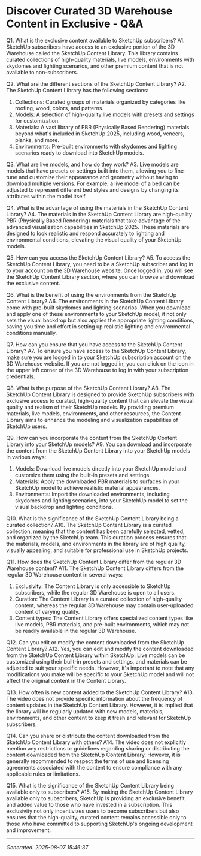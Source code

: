 # Discover Curated 3D Warehouse Content in Exclusive - Q&A

Q1. What is the exclusive content available to SketchUp subscribers?
A1. SketchUp subscribers have access to an exclusive portion of the 3D Warehouse called the SketchUp Content Library. This library contains curated collections of high-quality materials, live models, environments with skydomes and lighting scenarios, and other premium content that is not available to non-subscribers.

Q2. What are the different sections of the SketchUp Content Library?
A2. The SketchUp Content Library has the following sections:
1) Collections: Curated groups of materials organized by categories like roofing, wood, colors, and patterns.
2) Models: A selection of high-quality live models with presets and settings for customization.
3) Materials: A vast library of PBR (Physically Based Rendering) materials beyond what's included in SketchUp 2025, including wood, veneers, planks, and more.
4) Environments: Pre-built environments with skydomes and lighting scenarios ready to download into SketchUp models.

Q3. What are live models, and how do they work?
A3. Live models are models that have presets or settings built into them, allowing you to fine-tune and customize their appearance and geometry without having to download multiple versions. For example, a live model of a bed can be adjusted to represent different bed styles and designs by changing its attributes within the model itself.

Q4. What is the advantage of using the materials in the SketchUp Content Library?
A4. The materials in the SketchUp Content Library are high-quality PBR (Physically Based Rendering) materials that take advantage of the advanced visualization capabilities in SketchUp 2025. These materials are designed to look realistic and respond accurately to lighting and environmental conditions, elevating the visual quality of your SketchUp models.

Q5. How can you access the SketchUp Content Library?
A5. To access the SketchUp Content Library, you need to be a SketchUp subscriber and log in to your account on the 3D Warehouse website. Once logged in, you will see the SketchUp Content Library section, where you can browse and download the exclusive content.

Q6. What is the benefit of using the environments from the SketchUp Content Library?
A6. The environments in the SketchUp Content Library come with pre-built skydomes and lighting scenarios. When you download and apply one of these environments to your SketchUp model, it not only sets the visual backdrop but also applies the appropriate lighting conditions, saving you time and effort in setting up realistic lighting and environmental conditions manually.

Q7. How can you ensure that you have access to the SketchUp Content Library?
A7. To ensure you have access to the SketchUp Content Library, make sure you are logged in to your SketchUp subscription account on the 3D Warehouse website. If you are not logged in, you can click on the icon in the upper left corner of the 3D Warehouse to log in with your subscription credentials.

Q8. What is the purpose of the SketchUp Content Library?
A8. The SketchUp Content Library is designed to provide SketchUp subscribers with exclusive access to curated, high-quality content that can elevate the visual quality and realism of their SketchUp models. By providing premium materials, live models, environments, and other resources, the Content Library aims to enhance the modeling and visualization capabilities of SketchUp users.

Q9. How can you incorporate the content from the SketchUp Content Library into your SketchUp models?
A9. You can download and incorporate the content from the SketchUp Content Library into your SketchUp models in various ways:
1) Models: Download live models directly into your SketchUp model and customize them using the built-in presets and settings.
2) Materials: Apply the downloaded PBR materials to surfaces in your SketchUp model to achieve realistic material appearances.
3) Environments: Import the downloaded environments, including skydomes and lighting scenarios, into your SketchUp model to set the visual backdrop and lighting conditions.

Q10. What is the significance of the SketchUp Content Library being a curated collection?
A10. The SketchUp Content Library is a curated collection, meaning that the content has been carefully selected, vetted, and organized by the SketchUp team. This curation process ensures that the materials, models, and environments in the library are of high quality, visually appealing, and suitable for professional use in SketchUp projects.

Q11. How does the SketchUp Content Library differ from the regular 3D Warehouse content?
A11. The SketchUp Content Library differs from the regular 3D Warehouse content in several ways:
1) Exclusivity: The Content Library is only accessible to SketchUp subscribers, while the regular 3D Warehouse is open to all users.
2) Curation: The Content Library is a curated collection of high-quality content, whereas the regular 3D Warehouse may contain user-uploaded content of varying quality.
3) Content types: The Content Library offers specialized content types like live models, PBR materials, and pre-built environments, which may not be readily available in the regular 3D Warehouse.

Q12. Can you edit or modify the content downloaded from the SketchUp Content Library?
A12. Yes, you can edit and modify the content downloaded from the SketchUp Content Library within SketchUp. Live models can be customized using their built-in presets and settings, and materials can be adjusted to suit your specific needs. However, it's important to note that any modifications you make will be specific to your SketchUp model and will not affect the original content in the Content Library.

Q13. How often is new content added to the SketchUp Content Library?
A13. The video does not provide specific information about the frequency of content updates in the SketchUp Content Library. However, it is implied that the library will be regularly updated with new models, materials, environments, and other content to keep it fresh and relevant for SketchUp subscribers.

Q14. Can you share or distribute the content downloaded from the SketchUp Content Library with others?
A14. The video does not explicitly mention any restrictions or guidelines regarding sharing or distributing the content downloaded from the SketchUp Content Library. However, it is generally recommended to respect the terms of use and licensing agreements associated with the content to ensure compliance with any applicable rules or limitations.

Q15. What is the significance of the SketchUp Content Library being available only to subscribers?
A15. By making the SketchUp Content Library available only to subscribers, SketchUp is providing an exclusive benefit and added value to those who have invested in a subscription. This exclusivity not only incentivizes users to become subscribers but also ensures that the high-quality, curated content remains accessible only to those who have committed to supporting SketchUp's ongoing development and improvement.

---
*Generated: 2025-08-07 15:46:37*
